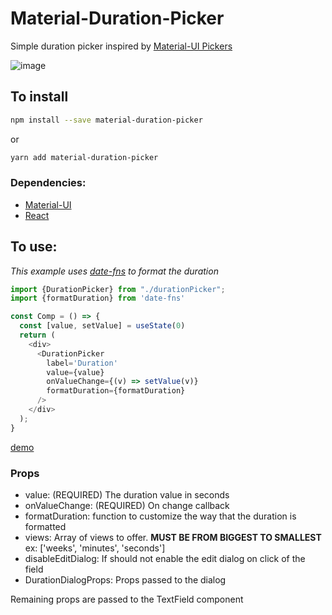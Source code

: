 # Material-Duration-Picker

Simple duration picker inspired by [Material-UI Pickers](https://material-ui-pickers.dev/)

![image](https://user-images.githubusercontent.com/8755930/116327819-96fc1280-a795-11eb-96a6-e10722fe5b56.png)


## To install

```bash
npm install --save material-duration-picker
```

or

```bash
yarn add material-duration-picker
```

### Dependencies:

* [Material-UI](https://material-ui.com/)
* [React](https://github.com/facebook/react)

## To use:

*This example uses [date-fns](https://github.com/date-fns/date-fns) to format the duration*

```typescript jsx
import {DurationPicker} from "./durationPicker";
import {formatDuration} from 'date-fns'

const Comp = () => {
  const [value, setValue] = useState(0)
  return (
    <div>
      <DurationPicker
        label='Duration'
        value={value}
        onValueChange={(v) => setValue(v)}
        formatDuration={formatDuration}
      />
    </div>
  );
}
```


[demo](https://user-images.githubusercontent.com/8755930/116327648-41c00100-a795-11eb-9446-ec7d57fae7a4.mp4)



### Props

* value: (REQUIRED) The duration value in seconds
* onValueChange: (REQUIRED) On change callback
* formatDuration: function to customize the way that the duration is formatted
* views: Array of views to offer. **MUST BE FROM BIGGEST TO SMALLEST** ex: ['weeks', 'minutes', 'seconds']
* disableEditDialog: If should not enable the edit dialog on click of the field 
* DurationDialogProps: Props passed to the dialog

Remaining props are passed to the TextField component
